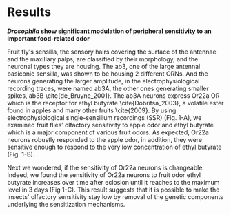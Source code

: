# Results

**_Drosophila_ show significant modulation of peripheral sensitivity to an important food-related odor**

Fruit fly's sensilla, the sensory hairs covering the surface of the antennae and the maxillary palps, are classified by their morphology, and the neuronal types they are housing. The ab3, one of the large antennal basiconic sensilla, was shown to be housing 2 different ORNs. And the neurons generating the larger amplitude, in the electrophysiological recording traces, were named ab3A, the other ones generating smaller spikes, ab3B \cite{de_Bruyne_2001}. The ab3A neurons express Or22a OR which is the receptor for ethyl butyrate \cite{Dobritsa_2003}, a volatile ester found in apples and many other fruits \cite{2009}. By using electrophysiological single-sensillum recordings (SSR) (Fig. 1-A), we examined fruit flies’ olfactory sensitivity to apple odor and ethyl butyrate which is a major component of various fruit odors. As expected, Or22a neurons robustly responded to the apple odor, in addition, they were sensitive enough to respond to the very low concentration of ethyl butyrate (Fig. 1-B).

Next we wondered, if the sensitivity of Or22a neurons is changeable. Indeed, we found the sensitivity of Or22a neurons to fruit odor ethyl butyrate increases over time after eclosion until it reaches to the maximum level in 3 days (Fig 1-C). This result suggests that it is possible to make the insects' olfactory sensitivity stay low by removal of the genetic components underlying the sensitization mechanisms.


